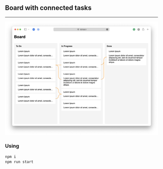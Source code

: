 ## Board with connected tasks

------

![Preview](./.github/assets/preview.png)


### Using

```sh
npm i
npm run start
```
